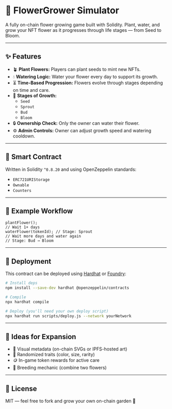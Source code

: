 # 🌸 FlowerGrower Simulator

A fully on-chain flower growing game built with Solidity. Plant, water, and grow your NFT flower as it progresses through life stages — from Seed to Bloom.

---

## ✨ Features
 
- 🪴 **Plant Flowers:** Players can plant seeds to mint new NFTs.
- 💧 **Watering Logic:** Water your flower every day to support its growth. 
- ⏳ **Time-Based Progression:** Flowers evolve through stages depending on time and care.
- 🌼 **Stages of Growth:**
  - `Seed`
  - `Sprout`
  - `Bud`
  - `Bloom`
- 🔒 **Ownership Check:** Only the owner can water their flower.
- ⚙️ **Admin Controls:** Owner can adjust growth speed and watering cooldown.

---

## 🧱 Smart Contract
Written in Solidity `^0.8.20` and using OpenZeppelin standards:
- `ERC721URIStorage`
- `Ownable`
- `Counters`

---

## 🧪 Example Workflow
```solidity
plantFlower();
// Wait 1+ days
waterFlower(tokenId); // Stage: Sprout
// Wait more days and water again
// Stage: Bud → Bloom
```

---

## 🔧 Deployment
This contract can be deployed using [Hardhat](https://hardhat.org) or [Foundry](https://book.getfoundry.sh/):

```bash
# Install deps
npm install --save-dev hardhat @openzeppelin/contracts

# Compile
npx hardhat compile

# Deploy (you'll need your own deploy script)
npx hardhat run scripts/deploy.js --network yourNetwork
```

---

## 🧠 Ideas for Expansion
- 🌿 Visual metadata (on-chain SVGs or IPFS-hosted art)
- 🌈 Randomized traits (color, size, rarity)
- 🪙 In-game token rewards for active care
- 🧬 Breeding mechanic (combine two flowers)

---

## 📜 License
MIT — feel free to fork and grow your own on-chain garden 🌸
